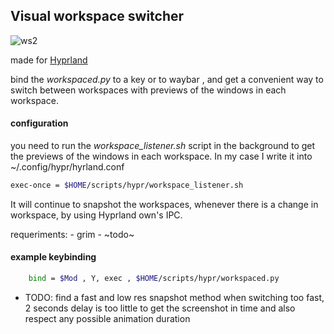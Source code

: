 ## Visual workspace switcher
![ws2](https://github.com/CarloCattano/workspacer/assets/17380530/5d28bcfc-3270-46b2-8372-33d504880855)


made for [Hyprland](https://hyprland.org)

bind the _workspaced.py_ to a key or to waybar , and get a convenient way to switch between workspaces
with previews of the windows in each workspace.

#### configuration

you need to run the _workspace_listener.sh_ script in the background to get the previews of the windows in each workspace.
In my case I write it into ~/.config/hypr/hyrland.conf

```bash
exec-once = $HOME/scripts/hypr/workspace_listener.sh
```
It will continue to snapshot the workspaces, whenever there is a change in workspace, by using Hyprland own's IPC.

requeriments:
    - grim
    - ~todo~

#### example keybinding


```bash
    bind = $Mod , Y, exec , $HOME/scripts/hypr/workspaced.py
```

- TODO: 
    find a fast and low res snapshot method
    when switching too fast, 2 seconds delay is too little to get the screenshot in time
    and also respect any possible animation duration
